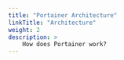 ```yaml
---
title: "Portainer Architecture"
linkTitle: "Architecture"
weight: 2
description: >
    How does Portainer work?
---
```

